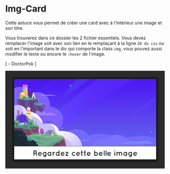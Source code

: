 # Img-Card

Cette astuce vous permet de créer une card avec à l'intérieur une image et son titre.

Vous trouverez dans ce dossier les 2 fichier essentiels. Vous devez remplacer l'image soit avec son lien en le remplaçant à la ligne `28 du css` ou soit en l'important dans le div qui comporte la class `img`, vous pouvez aussi modifier le texte ou encore le `:hover` de l'image.

[ - DoctorPok ]

<img src="https://github.com/DoctorPok42/Astuces-Web/blob/main/IMG/Img-Card.PNG">
